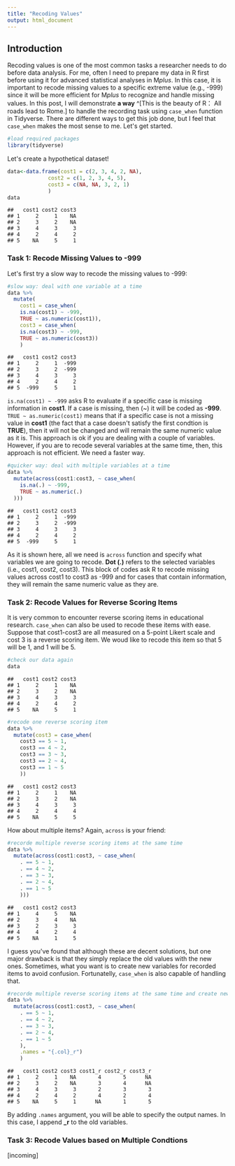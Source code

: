 ```yaml
---
title: "Recoding Values"
output: html_document
---
```




## Introduction

Recoding values is one of the most common tasks a researcher needs to do before data analysis. For me, often I need to prepare my data in R first before using it for advanced statistical analyses in M*plus*. In this case, it is important to recode missing values to a specific extreme value (e.g., -999) since it will be more efficient for M*plus* to recognize and handle missing values. In this post, I will demonstrate **a way** ^[This is the beauty of R： All roads lead to Rome.] to handle the recording task using `case_when` function in Tidyverse. There are different ways to get this job done, but I feel that `case_when` makes the most sense to me. Let's get started.


```r
#load required packages
library(tidyverse)
```

Let's create a hypothetical dataset!

```r
data<-data.frame(cost1 = c(2, 3, 4, 2, NA),
             cost2 = c(1, 2, 3, 4, 5),
             cost3 = c(NA, NA, 3, 2, 1)
             )
data
```

```
##   cost1 cost2 cost3
## 1     2     1    NA
## 2     3     2    NA
## 3     4     3     3
## 4     2     4     2
## 5    NA     5     1
```

### Task 1: Recode Missing Values to -999

Let's first try a slow way to recode the missing values to -999:


```r
#slow way: deal with one variable at a time
data %>% 
  mutate(
    cost1 = case_when(
    is.na(cost1) ~ -999, 
    TRUE ~ as.numeric(cost1)),
    cost3 = case_when(
    is.na(cost3) ~ -999, 
    TRUE ~ as.numeric(cost3))
    )
```

```
##   cost1 cost2 cost3
## 1     2     1  -999
## 2     3     2  -999
## 3     4     3     3
## 4     2     4     2
## 5  -999     5     1
```

`is.na(cost1) ~ -999` asks R to evaluate if a specific case is missing information in **cost1**. If a case is missing, then (~) it will be coded as **-999**. `TRUE ~ as.numeric(cost1)` means that if a specific case is not a missing value in **cost1** (the fact that a case doesn't satisfy the first condtion is **TRUE**), then it will not be changed and will remain the same numeric value as it is. This approach is ok if you are dealing with a couple of variables. However, if you are to recode several variables at the same time, then, this approach is not efficient. We need a faster way.


```r
#quicker way: deal with multiple variables at a time
data %>% 
  mutate(across(cost1:cost3, ~ case_when(
    is.na(.) ~ -999, 
    TRUE ~ as.numeric(.)
  )))
```

```
##   cost1 cost2 cost3
## 1     2     1  -999
## 2     3     2  -999
## 3     4     3     3
## 4     2     4     2
## 5  -999     5     1
```

As it is shown here, all we need is `across` function and specify what variables we are going to recode. **Dot (.)** refers to the selected variables (i.e., cost1, cost2, cost3). This block of codes ask R to recode missing values across cost1 to cost3 as -999 and for cases that contain information, they will remain the same numeric value as they are.


### Task 2: Recode Values for Reverse Scoring Items

It is very common to encounter reverse scoring items in educational research. `case_when` can also be used to recode these items with ease. Suppose that cost1-cost3 are all measured on a 5-point Likert scale and cost 3 is a reverse scoring item. We woud like to recode this item so that 5 will be 1, and 1 will be 5.  


```r
#check our data again
data
```

```
##   cost1 cost2 cost3
## 1     2     1    NA
## 2     3     2    NA
## 3     4     3     3
## 4     2     4     2
## 5    NA     5     1
```

```r
#recode one reverse scoring item
data %>%
  mutate(cost3 = case_when(
    cost3 == 5 ~ 1, 
    cost3 == 4 ~ 2,
    cost3 == 3 ~ 3,
    cost3 == 2 ~ 4,
    cost3 == 1 ~ 5
    ))
```

```
##   cost1 cost2 cost3
## 1     2     1    NA
## 2     3     2    NA
## 3     4     3     3
## 4     2     4     4
## 5    NA     5     5
```

How about multiple items? Again, `across` is your friend:


```r
#recorde multiple reverse scoring items at the same time
data %>%
  mutate(across(cost1:cost3, ~ case_when(
    . == 5 ~ 1, 
    . == 4 ~ 2,
    . == 3 ~ 3,
    . == 2 ~ 4,
    . == 1 ~ 5
    )))
```

```
##   cost1 cost2 cost3
## 1     4     5    NA
## 2     3     4    NA
## 3     2     3     3
## 4     4     2     4
## 5    NA     1     5
```

I guess you've found that although these are decent solutions, but one major drawback is that they simply replace the old values with the new ones. Sometimes, what you want is to create new variables for recorded items to avoid confusion. Fortunatelly, `case_when` is also capable of handling that.


```r
#recorde multiple reverse scoring items at the same time and create new variables for recoded items
data %>%
  mutate(across(cost1:cost3, ~ case_when(
    . == 5 ~ 1, 
    . == 4 ~ 2,
    . == 3 ~ 3,
    . == 2 ~ 4,
    . == 1 ~ 5
    ),
    .names = "{.col}_r")
    )
```

```
##   cost1 cost2 cost3 cost1_r cost2_r cost3_r
## 1     2     1    NA       4       5      NA
## 2     3     2    NA       3       4      NA
## 3     4     3     3       2       3       3
## 4     2     4     2       4       2       4
## 5    NA     5     1      NA       1       5
```
By adding `.names` argument, you will be able to specify the output names. In this case, I append **_r** to the old variables.

### Task 3: Recode Values based on Multiple Condtions
[incoming]
